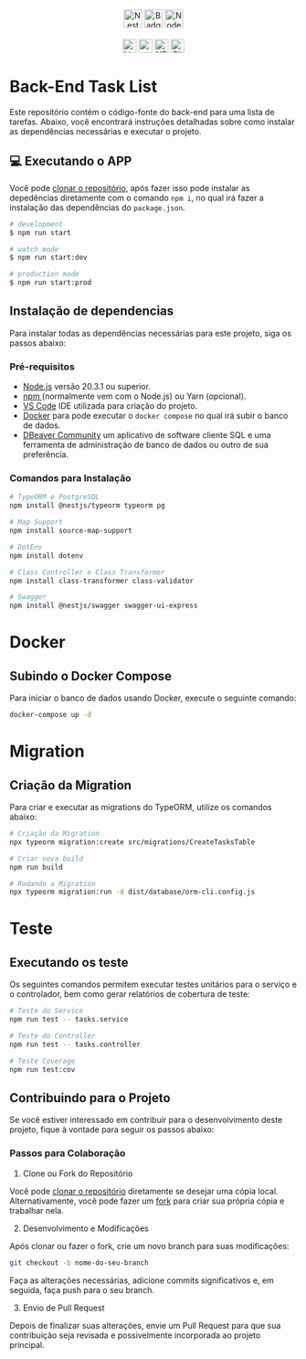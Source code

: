 <div align="center">

<img alt="NestJs" src="https://img.shields.io/badge/nestjs-%23E0234E.svg?style=for-the-badge&logo=nestjs&logoColor=white" height="32">
 <img alt="Badges TypeScript" src="https://img.shields.io/badge/TypeScript-007ACC?style=for-the-badge&logo=typescript&logoColor=white" height="32"> 
 <img alt="Node.Js" src="https://img.shields.io/badge/node.js-6DA55F?style=for-the-badge&logo=node.js&logoColor=white" height="32">

 <br />
 <br />

<img alt="License: MIT" src="https://img.shields.io/badge/License-MIT-yellow.svg" height="24"> 
<img alt="npm" src="https://img.shields.io/badge/NPM-%23000000.svg?style=for-the-badge&logo=npm&logoColor=white" height="24">  
<img alt="VS Code" src="https://img.shields.io/badge/Visual%20Studio%20Code-0078d7.svg?style=for-the-badge&logo=visual-studio-code&logoColor=white" height="24">
<img alt="GitHub repo size" src="https://img.shields.io/github/repo-size/CristianoDaSilvaFerreira/login-auth-nestjs" height="24">
</div>

# Back-End Task List

Este repositório contém o código-fonte do back-end para uma lista de tarefas. Abaixo, você encontrará instruções detalhadas sobre como instalar as dependências necessárias e executar o projeto.

## 💻️ Executando o APP

Você pode <a href="https://github.com/CristianoSFMothe/app-tasks/tree/main/backend" target="blank">clonar o repositório</a>, após fazer isso pode instalar as depedências diretamente com o comando `npm i`, no qual irá fazer a instalação das dependências do `package.json`.

```bash
# development
$ npm run start

# watch mode
$ npm run start:dev

# production mode
$ npm run start:prod
```

## Instalação de dependencias

Para instalar todas as dependências necessárias para este projeto, siga os passos abaixo:

### Pré-requisitos

- <a href="https://nodejs.org/en" target="blank">Node.js</a> versão 20.3.1 ou superior.
- <a href="https://www.npmjs.com/" target="blank">npm </a>(normalmente vem com o Node.js) ou Yarn (opcional).
- <a href="https://code.visualstudio.com/" target="blank">VS Code</a> IDE utilizada para criação do projeto.
- <a href="https://www.docker.com/" target="blank">Docker</a> para pode executar o `docker compose` no qual irá subir o banco de dados.
- <a href="https://dbeaver.io/download/" target="blank">DBeaver Community</a> um aplicativo de software cliente SQL e uma ferramenta de administração de banco de dados ou outro de sua preferência.

### Comandos para Instalação

```bash
# TypeORM e PostgreSQL
npm install @nestjs/typeorm typeorm pg

# Map Support
npm install source-map-support

# DotEnv
npm install dotenv

# Class Controller e Class Transformer
npm install class-transformer class-validator

# Swagger
npm install @nestjs/swagger swagger-ui-express

```

# Docker

## Subindo o Docker Compose

Para iniciar o banco de dados usando Docker, execute o seguinte comando:

```bash
docker-compose up -d
```

# Migration

## Criação da Migration

Para criar e executar as migrations do TypeORM, utilize os comandos abaixo:

```bash
# Criação da Migration
npx typeorm migration:create src/migrations/CreateTasksTable

# Criar nova build
npm run build  

# Rodando a Migration
npx typeorm migration:run -d dist/database/orm-cli.config.js
```

# Teste

## Executando os teste

Os seguintes comandos permitem executar testes unitários para o serviço e o controlador, bem como gerar relatórios de cobertura de teste:

```bash
# Teste do Service
npm run test -- tasks.service

# Teste do Controller
npm run test -- tasks.controller

# Teste Coverage
npm run test:cov
```

## Contribuindo para o Projeto

Se você estiver interessado em contribuir para o desenvolvimento deste projeto, fique à vontade para seguir os passos abaixo:

### Passos para Colaboração

1. Clone ou Fork do Repositório

Você pode <a href="https://github.com/CristianoSFMothe/app-tasks/tree/main/backend" target="blank">clonar o repositório</a> diretamente se desejar uma cópia local.
Alternativamente, você pode fazer um <a href="https://github.com/CristianoSFMothe/app-tasks/tree/main/backend" target="blank">fork</a> para criar sua própria cópia e trabalhar nela.

2. Desenvolvimento e Modificações

Após clonar ou fazer o fork, crie um novo branch para suas modificações:

```bash
git checkout -b nome-do-seu-branch
```

Faça as alterações necessárias, adicione commits significativos e, em seguida, faça push para o seu branch.

3. Envio de Pull Request

Depois de finalizar suas alterações, envie um Pull Request para que sua contribuição seja revisada e possivelmente incorporada ao projeto principal.
